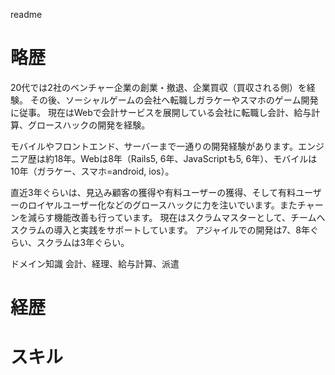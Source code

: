 readme

# 略歴
20代では2社のベンチャー企業の創業・撤退、企業買収（買収される側）を経験。
その後、ソーシャルゲームの会社へ転職しガラケーやスマホのゲーム開発に従事。
現在はWebで会計サービスを展開している会社に転職し会計、給与計算、グロースハックの開発を経験。

モバイルやフロントエンド、サーバーまで一通りの開発経験があります。エンジニア歴は約18年。Webは8年（Rails5, 6年、JavaScriptも5, 6年）、モバイルは10年（ガラケー、スマホ=android, ios）。

直近3年ぐらいは、見込み顧客の獲得や有料ユーザーの獲得、そして有料ユーザーのロイヤルユーザー化などのグロースハックに力を注いでいます。またチャーンを減らす機能改善も行っています。
現在はスクラムマスターとして、チームへスクラムの導入と実践をサポートしています。
アジャイルでの開発は7、8年ぐらい、スクラムは3年ぐらい。

ドメイン知識
会計、経理、給与計算、派遣

# 経歴

# スキル

